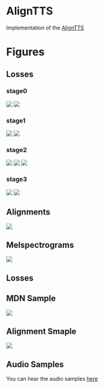 # AlignTTS  
Implementation of the [AlignTTS](https://arxiv.org/abs/2003.01950)  

# Figures
## Losses  
### stage0  
<img src="figures/stage0_train_loss.JPG"> <img src="figures/stage0_val_loss.JPG">  
### stage1  
<img src="figures/stage1_train_loss.JPG"> <img src="figures/stage1_val_loss.JPG">  
### stage2  
<img src="figures/stage2_train_loss.JPG"> <img src="figures/stage2_val_mdn_loss.JPG"> <img src="figures/stage2_val_fft_loss.JPG">  
### stage3  
<img src="figures/stage3_train_loss.JPG"> <img src="figures/stage3_val_loss.JPG">  

## Alignments  
<img src="figures/alignments.JPG">  

## Melspectrograms  
<img src="figures/melspecs.JPG">  

## Losses  
## MDN Sample  
<img src="figures/mdn sample.JPG">  

## Alignment Smaple
<img src="figures/align.png">  

## Audio Samples    
You can hear the audio samples [here](https://deepest-project.github.io/AlignTTS)

